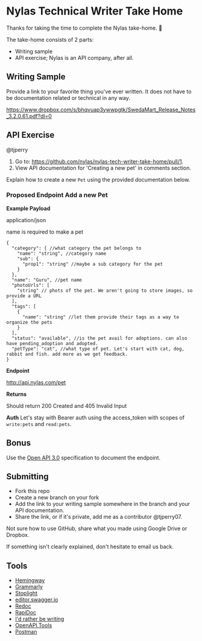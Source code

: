 # Nylas Technical Writer Take Home

Thanks for taking the time to complete the Nylas take-home. :tada:

The take-home consists of 2 parts:

* Writing sample
* API exercise;  Nylas is an API company, after all. 

## Writing Sample

Provide a link to your favorite thing you've ever written. It does not have to be documentation related or technical in any way. 

https://www.dropbox.com/s/bhqvuap3ywwpgtk/SwedaMart_Release_Notes_3.2.0.61.pdf?dl=0


## API Exercise

@tjperry 

1. Go to: https://github.com/nylas/nylas-tech-writer-take-home/pull/1.
2. View API documentation for 'Creating a new pet' in comments section.

Explain how to create a new `Pet` using the provided documentation below. 

### Proposed Endpoint Add a new Pet

**Example Payload**

application/json

name is required to make a pet

```text
{
  "category": { //what category the pet belongs to
    "name": "string", //category name
    "sub": {
      "prop1": "string" //maybe a sub category for the pet
    }
  },
  "name": "Guru", //pet name
  "photoUrls": [
    "string" // phots of the pet. We aren't going to store images, so provide a URL
  ],
  "tags": [
    {
      "name": "string" //let them provide their tags as a way to organize the pets
    }
  ],
  "status": "available", //is the pet avail for adoptions. can also have pending_adoption and adopted.
  "petType": "cat", //what type of pet. Let's start with cat, dog, rabbit and fish. add more as we get feedback.
}
```

**Endpoint**

http://api.nylas.com/pet


**Returns**

Should return 200 Created and 405 Invalid Input

**Auth**
Let's stay with Bearer auth using the access_token with scopes of `write:pets` and `read:pets`.


## Bonus

Use the [Open API 3.0](https://github.com/OAI/OpenAPI-Specification/blob/master/versions/3.0.0.md) specification to document the endpoint. 

## Submitting

* Fork this repo
* Create a new branch on your fork
* Add the link to your writing sample somewhere in the branch and your API documentation.
* Share the link, or if it's private, add me as a contributor @tjperry07.

Not sure how to use GitHub, share what you made using Google Drive or Dropbox. 

If something isn't clearly explained, don't hesitate to email us back. 

## Tools

* [Hemingway](http://www.hemingwayapp.com/)
* [Grammarly](https://www.grammarly.com/)
* [Stoplight](https://stoplight.io/)
* [editor.swagger.io](https://editor.swagger.io/)
* [Redoc](https://github.com/Redocly/redoc)
* [RapiDoc](https://mrin9.github.io/RapiDoc/)
* [I'd rather be writing](https://idratherbewriting.com/learnapidoc/)
* [OpenAPI.Tools](https://openapi.tools/)
* [Postman](https://www.postman.com/)
